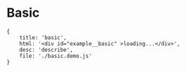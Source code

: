 # Basic

````demo
{
    title: 'basic',
    html: '<div id="example__basic" >loading...</div>',
    desc: 'describe',
    file: './basic.demo.js'
}
````
